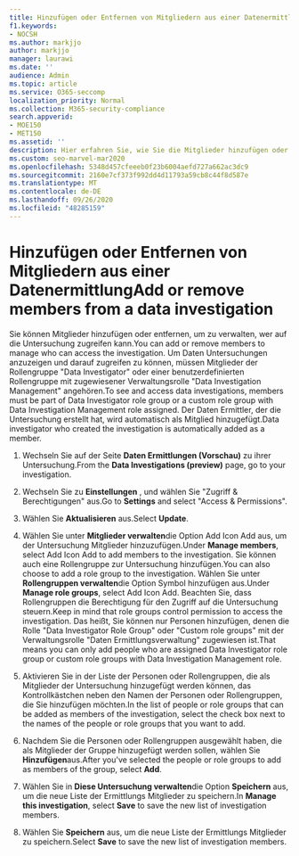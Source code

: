 ```yaml
---
title: Hinzufügen oder Entfernen von Mitgliedern aus einer Datenermittlung
f1.keywords:
- NOCSH
ms.author: markjjo
author: markjjo
manager: laurawi
ms.date: ''
audience: Admin
ms.topic: article
ms.service: O365-seccomp
localization_priority: Normal
ms.collection: M365-security-compliance
search.appverid:
- MOE150
- MET150
ms.assetid: ''
description: Hier erfahren Sie, wie Sie die Mitglieder hinzufügen oder entfernen, die beim Verwalten einer Datenermittlung auf eine Untersuchung zugreifen können.
ms.custom: seo-marvel-mar2020
ms.openlocfilehash: 5348d457cfeeeb0f23b6004aefd727a662ac3dc9
ms.sourcegitcommit: 2160e7cf373f992dd4d11793a59cb8c44f8d587e
ms.translationtype: MT
ms.contentlocale: de-DE
ms.lasthandoff: 09/26/2020
ms.locfileid: "48285159"
---
```

# <a name="add-or-remove-members-from-a-data-investigation"></a><span data-ttu-id="71021-103">Hinzufügen oder Entfernen von Mitgliedern aus einer Datenermittlung</span><span class="sxs-lookup"><span data-stu-id="71021-103">Add or remove members from a data investigation</span></span>

<span data-ttu-id="71021-104">Sie können Mitglieder hinzufügen oder entfernen, um zu verwalten, wer auf die Untersuchung zugreifen kann.</span><span class="sxs-lookup"><span data-stu-id="71021-104">You can add or remove members to manage who can access the investigation.</span></span> <span data-ttu-id="71021-105">Um Daten Untersuchungen anzuzeigen und darauf zugreifen zu können, müssen Mitglieder der Rollengruppe "Data Investigator" oder einer benutzerdefinierten Rollengruppe mit zugewiesener Verwaltungsrolle "Data Investigation Management" angehören.</span><span class="sxs-lookup"><span data-stu-id="71021-105">To see and access data investigations, members must be part of Data Investigator role group or a custom role group with Data Investigation Management role assigned.</span></span> <span data-ttu-id="71021-106">Der Daten Ermittler, der die Untersuchung erstellt hat, wird automatisch als Mitglied hinzugefügt.</span><span class="sxs-lookup"><span data-stu-id="71021-106">Data investigator who created the investigation is automatically added as a member.</span></span>

1. <span data-ttu-id="71021-107">Wechseln Sie auf der Seite **Daten Ermittlungen (Vorschau)** zu ihrer Untersuchung.</span><span class="sxs-lookup"><span data-stu-id="71021-107">From the **Data Investigations (preview)** page, go to your investigation.</span></span>

2. <span data-ttu-id="71021-108">Wechseln Sie zu **Einstellungen** , und wählen Sie "Zugriff & Berechtigungen" aus.</span><span class="sxs-lookup"><span data-stu-id="71021-108">Go to **Settings** and select "Access & Permissions".</span></span>
 
3. <span data-ttu-id="71021-109">Wählen Sie **Aktualisieren** aus.</span><span class="sxs-lookup"><span data-stu-id="71021-109">Select **Update**.</span></span>
 
4. <span data-ttu-id="71021-110">Wählen Sie unter **Mitglieder verwalten**die Option Add Icon Add aus, um der Untersuchung Mitglieder hinzuzufügen.</span><span class="sxs-lookup"><span data-stu-id="71021-110">Under **Manage members**, select Add Icon Add to add members to the investigation.</span></span> <span data-ttu-id="71021-111">Sie können auch eine Rollengruppe zur Untersuchung hinzufügen.</span><span class="sxs-lookup"><span data-stu-id="71021-111">You can also choose to add a role group to the investigation.</span></span> <span data-ttu-id="71021-112">Wählen Sie unter **Rollengruppen verwalten**die Option Symbol hinzufügen aus.</span><span class="sxs-lookup"><span data-stu-id="71021-112">Under **Manage role groups**, select Add Icon Add.</span></span> 
     <span data-ttu-id="71021-113">Beachten Sie, dass Rollengruppen die Berechtigung für den Zugriff auf die Untersuchung steuern.</span><span class="sxs-lookup"><span data-stu-id="71021-113">Keep in mind that role groups control permission to access the investigation.</span></span> <span data-ttu-id="71021-114">Das heißt, Sie können nur Personen hinzufügen, denen die Rolle "Data Investigator Role Group" oder "Custom role groups" mit der Verwaltungsrolle "Daten Ermittlungsverwaltung" zugewiesen ist.</span><span class="sxs-lookup"><span data-stu-id="71021-114">That means you can only add people who are assigned Data Investigator role group or custom role groups with Data Investigation Management role.</span></span>
 
5. <span data-ttu-id="71021-115">Aktivieren Sie in der Liste der Personen oder Rollengruppen, die als Mitglieder der Untersuchung hinzugefügt werden können, das Kontrollkästchen neben den Namen der Personen oder Rollengruppen, die Sie hinzufügen möchten.</span><span class="sxs-lookup"><span data-stu-id="71021-115">In the list of people or role groups that can be added as members of the investigation, select the check box next to the names of the people or role groups that you want to add.</span></span>

6. <span data-ttu-id="71021-116">Nachdem Sie die Personen oder Rollengruppen ausgewählt haben, die als Mitglieder der Gruppe hinzugefügt werden sollen, wählen Sie **Hinzufügen**aus.</span><span class="sxs-lookup"><span data-stu-id="71021-116">After you've selected the people or role groups to add as members of the group, select **Add**.</span></span>

7. <span data-ttu-id="71021-117">Wählen Sie in **Diese Untersuchung verwalten**die Option **Speichern** aus, um die neue Liste der Ermittlungs Mitglieder zu speichern.</span><span class="sxs-lookup"><span data-stu-id="71021-117">In **Manage this investigation**, select **Save** to save the new list of investigation members.</span></span>

8. <span data-ttu-id="71021-118">Wählen Sie **Speichern** aus, um die neue Liste der Ermittlungs Mitglieder zu speichern.</span><span class="sxs-lookup"><span data-stu-id="71021-118">Select **Save** to save the new list of investigation members.</span></span>
